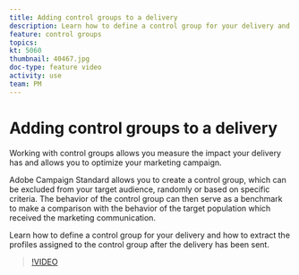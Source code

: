 ```yaml
---
title: Adding control groups to a delivery
description: Learn how to define a control group for your delivery and how to extract the profiles assigned to the control group after the delivery has been sent.
feature: control groups  
topics: 
kt: 5060
thumbnail: 40467.jpg
doc-type: feature video
activity: use
team: PM
---
```


# Adding control groups to a delivery

Working with control groups allows you measure the impact your delivery has and allows you to optimize your marketing campaign.  

Adobe Campaign Standard allows you to create a control group, which can be excluded from your target audience, randomly or based on specific criteria. The behavior of the control group can then serve as a benchmark to make a comparison with the behavior of the target population which received the marketing communication.

Learn how to define a control group for your delivery and how to extract the profiles assigned to the control group after the delivery has been sent.

>[!VIDEO](https://video.tv.adobe.com/v/40467?quality=12)
